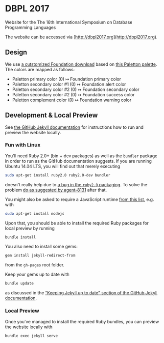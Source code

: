 # DBPL 2017

Website for the The 16th International Symposium on Database Programming Languages

The website can be accessed via [http://dbpl2017.org](http://dbpl2017.org).

## Design

We use [a cutstomized Foundation download](http://foundation.zurb.com/develop/download.html#customizeFoundation) based on [this Paletton palette](http://paletton.com/#uid=64j0X0kofuw02yjaLCaEcpE++jr). The colors are mapped as follows:

* Paletton primary color (0) ↦ Foundation primary color
* Paletton secondary color #1 (0) ↦ Foundation alert color
* Paletton secondary color #2 (0) ↦ Foundation secondary color 
* Paletton secondary color #2 (0) ↦ Foundation success color
* Paletton complement color (0) ↦ Foundation warning color

## Development & Local Preview

See [the GitHub Jekyll documentation](https://help.github.com/articles/using-jekyll-with-pages/) for instructions how to run and preview the website locally. 

### Fun with Linux

You'll need Ruby 2.0+ (bin + dev packages) as well as the `bundler` package in order to run as the GitHub documentation suggests. If you are running Ubuntu 14.04 LTS, you will find out that merely executing

```bash
sudo apt-get install ruby2.0 ruby2.0-dev bundler
``` 

doesn't really help due to [a bug in the `ruby2.0` packaging](https://bugs.launchpad.net/ubuntu/+source/ruby2.0/+bug/1310292). To solve the problem [do as suggested by agent-8131](https://bugs.launchpad.net/ubuntu/+source/ruby2.0/+bug/1310292/comments/20) after that.

You might also be asked to require a JavaScript runtime [from this list](https://github.com/rails/execjs#execjs), e.g. with

```bash
sudo apt-get install nodejs
```

Upon that, you should be able to install the required Ruby packages for local preview by running

```bash
bundle install
```

You also need to install some gems:

```bash
gem install jekyll-redirect-from
```

from the `gh-pages` root folder.

Keep your gems up to date with

```bash
bundle update
```

as discussed in the ["Keeping Jekyll up to date" section of the GitHub Jekyll documentation](https://help.github.com/articles/using-jekyll-with-pages/#keeping-jekyll-up-to-date).

### Local Preview

Once you've managed to install the required Ruby bundles, you can preview the website locally with

```bash
bundle exec jekyll serve
```